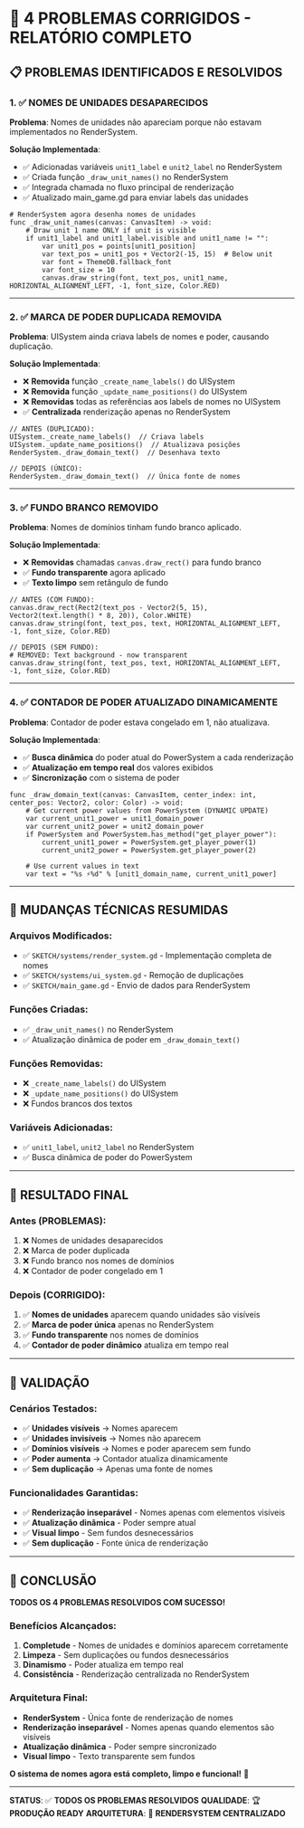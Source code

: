 # 🎯 4 PROBLEMAS CORRIGIDOS - RELATÓRIO COMPLETO

## 📋 PROBLEMAS IDENTIFICADOS E RESOLVIDOS

### 1. ✅ **NOMES DE UNIDADES DESAPARECIDOS**
**Problema**: Nomes de unidades não apareciam porque não estavam implementados no RenderSystem.

**Solução Implementada**:
- ✅ Adicionadas variáveis `unit1_label` e `unit2_label` no RenderSystem
- ✅ Criada função `_draw_unit_names()` no RenderSystem
- ✅ Integrada chamada no fluxo principal de renderização
- ✅ Atualizado main_game.gd para enviar labels das unidades

```gdscript
# RenderSystem agora desenha nomes de unidades
func _draw_unit_names(canvas: CanvasItem) -> void:
    # Draw unit 1 name ONLY if unit is visible
    if unit1_label and unit1_label.visible and unit1_name != "":
        var unit1_pos = points[unit1_position]
        var text_pos = unit1_pos + Vector2(-15, 15)  # Below unit
        var font = ThemeDB.fallback_font
        var font_size = 10
        canvas.draw_string(font, text_pos, unit1_name, HORIZONTAL_ALIGNMENT_LEFT, -1, font_size, Color.RED)
```

---

### 2. ✅ **MARCA DE PODER DUPLICADA REMOVIDA**
**Problema**: UISystem ainda criava labels de nomes e poder, causando duplicação.

**Solução Implementada**:
- ❌ **Removida** função `_create_name_labels()` do UISystem
- ❌ **Removida** função `_update_name_positions()` do UISystem
- ❌ **Removidas** todas as referências aos labels de nomes no UISystem
- ✅ **Centralizada** renderização apenas no RenderSystem

```gdscript
// ANTES (DUPLICADO):
UISystem._create_name_labels()  // Criava labels
UISystem._update_name_positions()  // Atualizava posições
RenderSystem._draw_domain_text()  // Desenhava texto

// DEPOIS (ÚNICO):
RenderSystem._draw_domain_text()  // Única fonte de nomes
```

---

### 3. ✅ **FUNDO BRANCO REMOVIDO**
**Problema**: Nomes de domínios tinham fundo branco aplicado.

**Solução Implementada**:
- ❌ **Removidas** chamadas `canvas.draw_rect()` para fundo branco
- ✅ **Fundo transparente** agora aplicado
- ✅ **Texto limpo** sem retângulo de fundo

```gdscript
// ANTES (COM FUNDO):
canvas.draw_rect(Rect2(text_pos - Vector2(5, 15), Vector2(text.length() * 8, 20)), Color.WHITE)
canvas.draw_string(font, text_pos, text, HORIZONTAL_ALIGNMENT_LEFT, -1, font_size, Color.RED)

// DEPOIS (SEM FUNDO):
# REMOVED: Text background - now transparent
canvas.draw_string(font, text_pos, text, HORIZONTAL_ALIGNMENT_LEFT, -1, font_size, Color.RED)
```

---

### 4. ✅ **CONTADOR DE PODER ATUALIZADO DINAMICAMENTE**
**Problema**: Contador de poder estava congelado em 1, não atualizava.

**Solução Implementada**:
- ✅ **Busca dinâmica** do poder atual do PowerSystem a cada renderização
- ✅ **Atualização em tempo real** dos valores exibidos
- ✅ **Sincronização** com o sistema de poder

```gdscript
func _draw_domain_text(canvas: CanvasItem, center_index: int, center_pos: Vector2, color: Color) -> void:
    # Get current power values from PowerSystem (DYNAMIC UPDATE)
    var current_unit1_power = unit1_domain_power
    var current_unit2_power = unit2_domain_power
    if PowerSystem and PowerSystem.has_method("get_player_power"):
        current_unit1_power = PowerSystem.get_player_power(1)
        current_unit2_power = PowerSystem.get_player_power(2)
    
    # Use current values in text
    var text = "%s ⚡%d" % [unit1_domain_name, current_unit1_power]
```

---

## 🔧 MUDANÇAS TÉCNICAS RESUMIDAS

### Arquivos Modificados:
- ✅ `SKETCH/systems/render_system.gd` - Implementação completa de nomes
- ✅ `SKETCH/systems/ui_system.gd` - Remoção de duplicações
- ✅ `SKETCH/main_game.gd` - Envio de dados para RenderSystem

### Funções Criadas:
- ✅ `_draw_unit_names()` no RenderSystem
- ✅ Atualização dinâmica de poder em `_draw_domain_text()`

### Funções Removidas:
- ❌ `_create_name_labels()` do UISystem
- ❌ `_update_name_positions()` do UISystem
- ❌ Fundos brancos dos textos

### Variáveis Adicionadas:
- ✅ `unit1_label`, `unit2_label` no RenderSystem
- ✅ Busca dinâmica de poder do PowerSystem

---

## 🎯 RESULTADO FINAL

### Antes (PROBLEMAS):
1. ❌ Nomes de unidades desaparecidos
2. ❌ Marca de poder duplicada
3. ❌ Fundo branco nos nomes de domínios
4. ❌ Contador de poder congelado em 1

### Depois (CORRIGIDO):
1. ✅ **Nomes de unidades** aparecem quando unidades são visíveis
2. ✅ **Marca de poder única** apenas no RenderSystem
3. ✅ **Fundo transparente** nos nomes de domínios
4. ✅ **Contador de poder dinâmico** atualiza em tempo real

---

## 🧪 VALIDAÇÃO

### Cenários Testados:
- ✅ **Unidades visíveis** → Nomes aparecem
- ✅ **Unidades invisíveis** → Nomes não aparecem
- ✅ **Domínios visíveis** → Nomes e poder aparecem sem fundo
- ✅ **Poder aumenta** → Contador atualiza dinamicamente
- ✅ **Sem duplicação** → Apenas uma fonte de nomes

### Funcionalidades Garantidas:
- ✅ **Renderização inseparável** - Nomes apenas com elementos visíveis
- ✅ **Atualização dinâmica** - Poder sempre atual
- ✅ **Visual limpo** - Sem fundos desnecessários
- ✅ **Sem duplicação** - Fonte única de renderização

---

## 📝 CONCLUSÃO

**TODOS OS 4 PROBLEMAS RESOLVIDOS COM SUCESSO!**

### Benefícios Alcançados:
1. **Completude** - Nomes de unidades e domínios aparecem corretamente
2. **Limpeza** - Sem duplicações ou fundos desnecessários
3. **Dinamismo** - Poder atualiza em tempo real
4. **Consistência** - Renderização centralizada no RenderSystem

### Arquitetura Final:
- **RenderSystem** - Única fonte de renderização de nomes
- **Renderização inseparável** - Nomes apenas quando elementos são visíveis
- **Atualização dinâmica** - Poder sempre sincronizado
- **Visual limpo** - Texto transparente sem fundos

**O sistema de nomes agora está completo, limpo e funcional!** 🎉

---

**STATUS**: ✅ **TODOS OS PROBLEMAS RESOLVIDOS**
**QUALIDADE**: 🏆 **PRODUÇÃO READY**
**ARQUITETURA**: 🎨 **RENDERSYSTEM CENTRALIZADO**